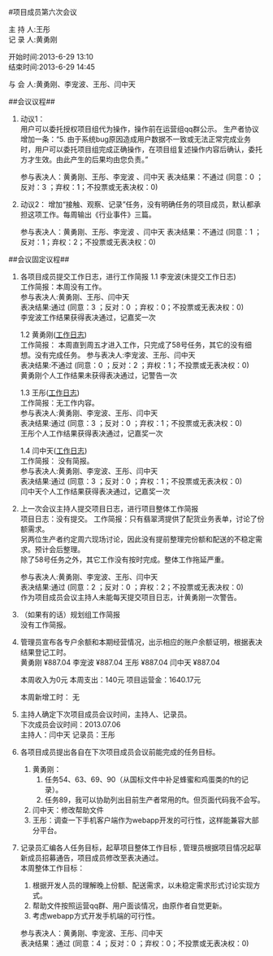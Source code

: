 #项目成员第六次会议

主 持 人:王彤  
记 录 人:黄勇刚  

开始时间:2013-6-29 13:10  
结束时间:2013-6-29 14:45  

与 会 人:黄勇刚、李宠波、王彤、闫中天  

##会议议程##
1. 动议1：  
用户可以委托授权项目组代为操作，操作前在运营组qq群公示。
生产者协议增加一条：“5. 由于系统bug原因造成用户数据不一致或无法正常完成业务时，用户可以委托项目组完成正确操作，在项目组复述操作内容后确认，委托方才生效。由此产生的后果均由您负责。”

    参与表决人：黄勇刚、王彤、李宠波 、闫中天
    表决结果：不通过  (同意：0 ；反对：3 ；弃权：1；不投票或无表决权：0)

2. 动议2：
增加“接触、观察、记录”任务，没有明确任务的项目成员，默认都承担这项工作。每周输出《行业事件》三篇。

    参与表决人：黄勇刚、王彤、李宠波 、闫中天
    表决结果：不通过  (同意：1 ；反对：1；弃权：2；不投票或无表决权：0)


##会议固定议程##
1. 各项目成员提交工作日志，进行工作简报
    1.1 李宠波(未提交工作日志)  
		工作简报：本周没有工作。  
        参与表决人:黄勇刚、王彤、闫中天   
		表决结果:通过 (同意：3 ；反对：0 ；弃权：0；不投票或无表决权：0)  
		李宠波工作结果获得表决通过，记嘉奖一次  

	1.2 黄勇刚(<a href="https://github.com/mistyworm/Food.Log/blob/master/%E9%BB%84%E5%8B%87%E5%88%9A.201306.md">工作日志</a>)     
		工作简报： 本周直到周五才进入工作，只完成了58号任务，其它的没有细想。没有完成任务。
		参与表决人:李宠波、王彤、闫中天     
		表决结果:不通过 (同意：0 ；反对：2 ；弃权：1；不投票或无表决权：0)  
		黄勇刚个人工作结果未获得表决通过，记警告一次  

	1.3 王彤(<a href="https://github.com/mistyworm/Food.Log/commit/3cf0700c7f913e2cb5c92c526a8b51cf34de388b">工作日志</a>)     
		工作简报：无工作内容。  
		参与表决人:黄勇刚、李宠波、王彤、闫中天     
		表决结果:通过 (同意：3 ；反对：0 ；弃权：1；不投票或无表决权：0)  
		王彤个人工作结果获得表决通过，记嘉奖一次  

	1.4 闫中天(<a href="https://github.com/mistyworm/Food.Log/blob/master/%E9%97%AB%E4%B8%AD%E5%A4%A9201306%E5%B7%A5%E4%BD%9C%E6%97%A5%E5%BF%97">工作日志</a>)  
		工作简报： 没有简报。  
		参与表决人:黄勇刚、李宠波、王彤、闫中天     
		表决结果:通过 (同意：3 ；反对：0 ；弃权：1；不投票或无表决权：0)  
		闫中天个人工作结果获得表决通过，记嘉奖一次  

2. 上一次会议主持人提交项目日志，进行项目整体工作简报  
    项目日志：没有提交。
	工作简报：只有翡翠湾提供了配货业务表单，讨论了份额需求。  
另两位生产者约定周六现场讨论，因此没有提前整理完份额和配送的不稳定需求。预计会后整理。  
除了58号任务之外，其它工作没有按时完成。整体工作拖延严重。  

	参与表决人:黄勇刚、李宠波、王彤、闫中天   
	表决结果:通过 (同意：2 ；反对：0 ；弃权：2；不投票或无表决权：0)  
	作为项目成员会议主持人未能每天提交项目日志，计黄勇刚一次警告。  

3. （如果有的话）规划组工作简报  
	没有工作简报。  
4. 管理员宣布各专户余额和本期经营情况，出示相应的账户余额证明，根据表决结果登记工时。  
    黄勇刚 ¥887.04
    李宠波 ¥887.04
    王彤 ¥887.04
    闫中天 ¥887.04

    本周收入为0元
    本周支出：140元
    项目运营金：1640.17元

    本周新增工时：
    无

5. 主持人确定下次项目成员会议时间，主持人、记录员。  
	下次成员会议时间：2013.07.06  
	主持人：闫中天
	记录员：王彤

6. 各项目成员提出各自在下次项目成员会议前能完成的任务目标。  
	1. 黄勇刚：
		1. 任务54、63、69、90（从国标文件中补足蜂蜜和鸡蛋类的ft的记录）。
		2. 任务89，我可以协助列出目前生产者常用的ft。但页面代码我不会写。
	2. 闫中天：修改帮助文件
	3. 王彤：调查一下手机客户端作为webapp开发的可行性，这样能兼容大部分平台。  

7. 记录员汇编各人任务目标，起草项目整体工作目标 , 管理员根据项目情况起草新成员招募通告，项目成员修改至表决通过。  
	本周整体工作目标：
	1. 根据开发人员的理解晚上份额、配送需求，以未稳定需求形式讨论实现方式。
	2. 帮助文件按照运营qq群、用户面谈情况，由原作者自觉更新。
	3. 考虑webapp方式开发手机端的可行性。
 
	参与表决人：黄勇刚、李宠波、王彤、闫中天  
	表决结果：通过  (同意：4 ；反对：0 ；弃权：0；不投票或无表决权：0)